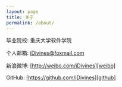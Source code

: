 ```yaml
---
layout: page
title: 关于
permalink: /about/
---
```


毕业院校: 重庆大学软件学院

个人邮箱: <iDivines@foxmail.com>  

新浪微博: [http://weibo.com/iDivines][weibo]    

GitHub:  [https://github.com/iDivines][github]    

[weibo]:http://weibo.com/iDivines
[github]:https://github.com/iDivines
